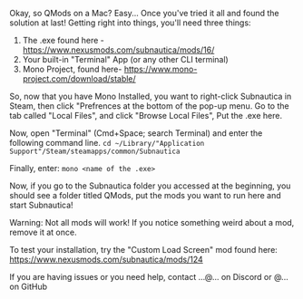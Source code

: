 Okay, so QMods on a Mac? Easy... Once you've tried it all and found the solution at last!
Getting right into things, you'll need three things:

1. The .exe found here - https://www.nexusmods.com/subnautica/mods/16/
2. Your built-in "Terminal" App (or any other CLI terminal)
3. Mono Project, found here- https://www.mono-project.com/download/stable/

So, now that you have Mono Installed, you want to right-click Subnautica in Steam, then click "Prefrences at the bottom of the
pop-up menu. Go to the tab called "Local Files", and click "Browse Local Files", Put the .exe here.

Now, open "Terminal" (Cmd+Space; search Terminal) and enter the following command line.
```cd ~/Library/"Application Support"/Steam/steamapps/common/Subnautica```

Finally, enter:
```mono <name of the .exe>```


Now, if you go to the Subnautica folder you accessed at the beginning, you should see a folder titled QMods, put the mods you
want to run here and start Subnautica!

Warning: Not all mods will work! If you notice something weird about a mod, remove it at once.

To test your installation, try the "Custom Load Screen" mod found here: https://www.nexusmods.com/subnautica/mods/124

If you are having issues or you need help, contact ...@... on Discord or @... on GitHub